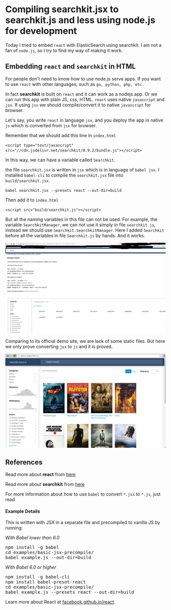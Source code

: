 Compiling searchkit.jsx to searchkit.js and less using node.js for development
========================

Today I tried to embed `react` with ElasticSearch using searchkit.
I am not a fan of `node.js`, so I try to find my way of making it work.


Embedding `react` and `searchkit` in HTML
--------------------------------
For people don't need to know how to use node.js serve apps. If you want to use `react`
with other languages, such as `go, python, php, etc.`

In fact **searchkit** is built on `react` and it can work as a nodejs app. Or we
can run this app with plain JS, css, HTML. `react` uses native `javascript` and `jsx`.
If using `jsx` we should compile/convert it to native `javascript` for browser.

Let's say, you write `react` in language `jsx`, and you deploy the app in native
`js` which is converted from `jsx` for browser.

Remember that we should add
this line in `index.html`

```
<script type="text/javascript" src="//cdn.jsdelivr.net/searchkit/0.9.2/bundle.js"></script>
```

In this way, we can have a variable called `Searchkit`.

the file `searchkit.jsx` is written in `jsx` which is in language of `babel jsx`.
I installed `babel-cli` to compile the `searchkit.jsx` file into `build/searchkit.jsx`.

```
babel searchkit.jsx --presets react --out-dir=build
```

Then add it to `index.html`

```
<script src="build/searchkit.js"></script>
```

But all the naming variables in this file can not be used. For example, the
variable `SearchkitManager`, we can not use it simply in file `searchkit.js`,
instead we should use `Searchkit.SearchkitManager`. Here I added `Searchkit` before
all the variables in file `Searchkit.js` by hands. And it works.

![Demo](static/snapshot261.png)

Comparing to its official demo site, we are lack of some static files.
But here we only prove converting `jsx` to `js` and it is proved.

![Offical](static/snapshot262.png)


References
---------

Read more about **react** from [here](http://facebook.github.io/react/docs/getting-started.html)

Read more about **searchkit** from [here](http://www.searchkit.co/)

For more information about how to use `babel` to convert `*.jsx` to `*.js`, just read


<h4>Example Details</h4>
<p>This is written with JSX in a separate file and precompiled to vanilla JS by running:</p>

<p><i>With Babel lower than 6.0</i></p>
<pre>npm install -g babel
cd examples/basic-jsx-precompile/
babel example.js --out-dir=build</pre>

<p><i>With Babel 6.0 or higher</i></p>
<pre>npm install -g babel-cli
npm install babel-preset-react
cd examples/basic-jsx-precompile/
babel example.js --presets react --out-dir=build</pre>
<p>
  Learn more about React at
  <a href="https://facebook.github.io/react" target="_blank">facebook.github.io/react</a>.
</p>